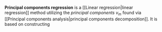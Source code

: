 **Principal components regression** is a [[Linear regression|linear regression]] method utilizing the *principal components* $v_m$ found via [[Principal components analysis|principal components decomposition]]. It is based on constructing 